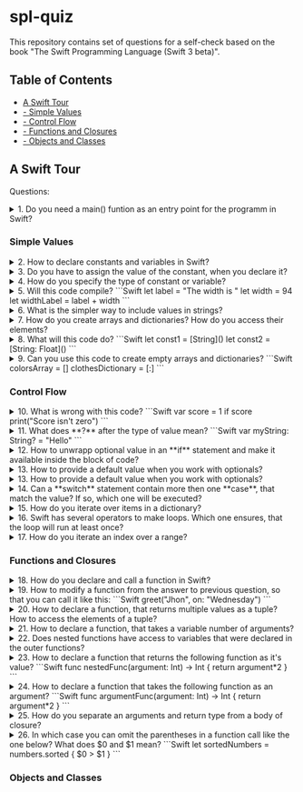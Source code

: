 # spl-quiz
This repository contains set of questions for a self-check based on the book "The Swift Programming Language (Swift 3 beta)".

## Table of Contents
* [A Swift Tour](../master/README.md#a-swift-tour)
* [- Simple Values](../master/README.md#simple-values)
* [- Control Flow](../master/README.md#control-flow)
* [- Functions and Closures](../master/README.md#functions-and-closures)
* [- Objects and Classes](../master/README.md#objects-and-classes)


## A Swift Tour

Questions:

<details> 
  <summary>1. Do you need a main() funtion as an entry point for the programm in Swift?</summary>
  
  No, because global scope is used as an entry point itself.
</details>

### Simple Values

<details> 
  <summary>2. How to declare constants and variables in Swift?</summary>
  
  You declare it with a keywords **let** and **var** like this:
```Swift
var myVariable = 42
let myConstant = 42
```
</details>

<details> 
  <summary>3. Do you have to assign the value of the constant, when you declare it?</summary>
  
  The value of a constant can be assigned later, but you must to assign it a value exactly once.
</details>

<details> 
  <summary>4. How do you specify the type of constant or variable?</summary>
  
  You write the type after it's name, separated by colon, like this:
```Swift
let explicitDouble: Double = 70
```
</details>

<details> 
  <summary>5. Will this code compile?
```Swift
let label = "The width is "
let width = 94
let widthLabel = label + width
```
</summary>

  No, because **label** and **width** have different types. You need to convert it explicitly, like this:
```Swift
let widthLabel = label + String(width)
```
</details>

<details> 
  <summary>6. What is the simpler way to include values in strings?</summary>
  
  You can use **\\()** inside the string and put some value or calculation in parenthesis, like this:
```Swift
let widthLabel = "The width is \(width) inches"
```
</details>

<details> 
  <summary>7. How do you create arrays and dictionaries? How do you access their elements?</summary>
  
```Swift
var colorsArray = ["red", "green", "blue"]
colorsArray[1] = "yellow"
var clothesDictionary = ["color": "blue", "size": "M"]
clothesDictionary["size"] = "L"
```
</details>

<details> 
  <summary>8. What will this code do?
```Swift
let const1 = [String]()
let const2 = [String: Float]()
```
  </summary>

  It will create an empty array of Strings and empty dictionary, which keys are Strings and values are Floats.
</details>

<details> 
  <summary>9. Can you use this code to create empty arrays and dictionaries?
```Swift
colorsArray = []
clothesDictionary = [:]
```
  </summary>

  Yes, but only if type information can be inferred.
</details>

### Control Flow

<details> 
  <summary>10. What is wrong with this code?
```Swift
var score = 1
if score print("Score isn't zero")
```
  </summary>

  Two things actually. First - in an **if** statement, the conditional must be a **Boolean** expression. Second - braces around the body are required. So, the code should look like this:
```Swift
var score = 1
if score > 0 {
  print("Score isn't zero")
}
```  
</details>

<details> 
  <summary>11. What does **?** after the type of value mean?
```Swift
var myString: String? = "Hello"
```
  </summary>

  It means that a value is optional, i.e. it will contain **nil** if value is missing. If you assign **nil** to a value, which isn't optional, compiler will give you an error.
</details>

<details> 
  <summary>12. How to unwrapp optional value in an **if** statement and make it available inside the block of code?</summary>

  You can use **if** and **let** keywords together to unwrapp a value. If the optional value is **nil**, the conditional is false and the code in braces is skipped.
  ```Swift
var optionalName: String? = "Bob"
if let name = optionalName {
  print("Hello, \(name)")
}
```
</details>

<details> 
  <summary>13. How to provide a default value when you work with optionals?</summary>

  You can provide default value using the **??** operator like this:
```Swift
let optionalName: String? = nil
print("Welcome, \(optionalName ?? "User")")
```
</details>

<details> 
  <summary>13. How to provide a default value when you work with optionals?</summary>

  You can provide default value using the **??** operator like this:
```Swift
let optionalName: String? = nil
print("Welcome, \(optionalName ?? "User")")
```
</details>

<details> 
  <summary>14. Can a **switch** statement contain more then one **case**, that match the value? If so, which one will be executed?</summary>

  Yes, it can. Switches support any kind of data and wide variety of comparison operations. For example, you can check if a value has full match with the other one in a **case** statement. Or check if it match with one of the listed options. Or check if it match the specific pattern you can specify with **let** and **where** keywords. If there are several cases that match the value, only the first one will be executed.
</details>

<details> 
  <summary>15. How do you iterate over items in a dictionary?</summary>

  One of the ways to do it is to use **for-in** statement, by providing a pair of names to use for each key-value pair:
```Swift
let dict = ["key1": "value1", "key2": "value2"]
for (key, value) in dict {
  print("key: \(key), value: \(value)")
}
```
</details>

<details> 
  <summary>16. Swift has several operators to make loops. Which one ensures, that the loop will run at least once?</summary>

```Swift
repeat {
  print("This string will be printed at least once")
} while false
```
</details>

<details> 
  <summary>17. How do you iterate an index over a range?</summary>

Use **..<** in a for-in loop to make a range that omits its upper value, and use **...** to make a range, that includes both values.
```Swift
for i in 0..<5 {  // or 'for i in 0...5 {'
    print("index is: \(i)")
}
```
</details>

### Functions and Closures

<details> 
  <summary>18. How do you declare and call a function in Swift?</summary>

Use **func** to declare a function. Call a function by following its name with a list of arguments in parentheses. Use **->** to separate parameter names and types from the function's return type.
```Swift
func greet(person: String, day: String) -> String {
  return "Hello \(person), today is \(day)."
}
greet(person: "Bob", day: "Tuesday")
```
</details>

<details> 
  <summary>19. How to modify a function from the answer to previous question, so that you can call it like this:
```Swift
greet("Jhon", on: "Wednesday")
```
</summary>

By default, functions use their parameter names as labels for their arguments. Write **_** to use no **person** argument label and write a custom label **on** before **day** parameter name:
```Swift
func greet(_ person: String, on day: String) -> String {
  return "Hello \(person), today is \(day)."
}
```
</details>

<details> 
  <summary>20. How to declare a function, that returns multiple values as a tuple? How to access the elements of a tuple?</summary>
  
  The elements of a tuple can be referred to either by name, or by number. A function, that returns a tuple can be declared like this:
```Swift
func statsFor(array: [Int]) -> (min: Int, max: Int) {
  var min = array[0]
  var max = array[0]
  //...
  return (min, max)
}
let stats = statsFor(array: [1,2,3])
print("min: \(stats.min), max: \(stats.1)")
```
</details>

<details> 
  <summary>21. How to declare a function, that takes a variable number of arguments?</summary>
  
  Functions, that take a variable number of arguments, collect them into array. This kind of functions can be declared using **...** after the type:
```Swift
func sumOf(numbers: Int...) -> Int {
  var sum = 0
  //...
  return sum
}
sumOf()
sumOf(numbers: 1, 2, 3)
```
</details>

<details> 
  <summary>22. Does nested functions have access to variables that were declared in the outer functions?</summary>
  
  Yes.
</details>

<details> 
  <summary>23. How to declare a function that returns the following function as it's value?
```Swift
func nestedFunc(argument: Int) -> Int {
  return argument*2
}
```
  </summary>
  
```Swift
func funcThatReturnsFunc() -> ((Int) -> Int) {
  func nestedFunc(argument: Int) -> Int {
    return argument*2
  }
  return nestedFunc
}
```  
</details>

<details> 
  <summary>24. How to declare a function that takes the following function as an argument?
```Swift
func argumentFunc(argument: Int) -> Int {
  return argument*2
}
```
  </summary>
  
```Swift
func funcThatTakes(function: ((Int) -> Int)) -> Bool  {
  function(2)
  return true
}
```
</details>

<details> 
  <summary>25. How do you separate an arguments and return type from a body of closure?</summary>
  
  You separate it using **in** keyword before body.
```Swift
numbers.map({
  (number: Int) -> Int in
  return number*2
})
```
</details>

<details> 
  <summary>26. In which case you can omit the parentheses in a function call like the one below? What does $0 and $1 mean?
```Swift
  let sortedNumbers = numbers.sorted { $0 > $1 }
```
  </summary>
  
  You can omit the parentheses of a function if closure is the only argument to it. $0 and $1 means you refer parameters of a closure by number instead of by name.

</details>

### Objects and Classes
